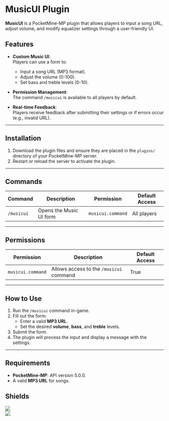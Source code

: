 # MusicUI Plugin  
**MusicUI** is a PocketMine-MP plugin that allows players to input a song URL, adjust volume, and modify equalizer settings through a user-friendly UI.

## Features  
- **Custom Music UI**:  
  Players can use a form to:
  - Input a song URL (MP3 format).  
  - Adjust the volume (0-100).  
  - Set bass and treble levels (0-10).  

- **Permission Management**:  
  The command `/musicui` is available to all players by default.

- **Real-time Feedback**:  
  Players receive feedback after submitting their settings or if errors occur (e.g., invalid URL).

---

## Installation  
1. Download the plugin files and ensure they are placed in the `plugins/` directory of your PocketMine-MP server.  
2. Restart or reload the server to activate the plugin.

---

## Commands  
| Command   | Description             | Permission       | Default Access |
|-----------|-------------------------|------------------|----------------|
| `/musicui` | Opens the Music UI form | `musicui.command` | All players    |

---

## Permissions  
| Permission       | Description                     | Default Access |
|-------------------|---------------------------------|----------------|
| `musicui.command` | Allows access to the `/musicui` command | True           |

---

## How to Use  
1. Run the `/musicui` command in-game.  
2. Fill out the form:  
   - Enter a valid **MP3 URL**.  
   - Set the desired **volume**, **bass**, and **treble** levels.  
3. Submit the form.  
4. The plugin will process the input and display a message with the settings.

---

## Requirements  
- **PocketMine-MP**: API version 5.0.0.  
- A valid **MP3 URL** for songs.  

## Shields

[![](https://poggit.pmmp.io/shield.state/MusicUI)](https://poggit.pmmp.io/p/MusicUI)  
[![](https://poggit.pmmp.io/shield.api/MusicUI)](https://poggit.pmmp.io/p/MusicUI)
